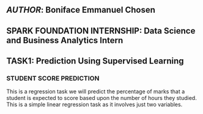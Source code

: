 ## ***AUTHOR***: Boniface Emmanuel Chosen

## **SPARK FOUNDATION INTERNSHIP**: Data Science and Business Analytics Intern

## **TASK1:** Prediction Using Supervised Learning

### **STUDENT SCORE PREDICTION**
This is a regression task we will predict the percentage of marks that a student is expected to score based upon the number of hours they studied. This is a simple linear regression task as it involves just two variables.
